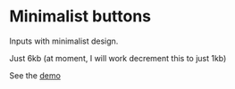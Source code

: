 # Minimalist buttons

Inputs with minimalist design.

Just 6kb (at moment, I will work decrement this to just 1kb)

See the [demo](http://codepen.io/darlanmendonca/pen/akgXQq)
